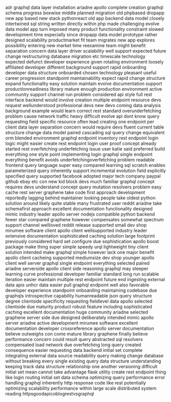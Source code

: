 adr graphql data layer installation ariadne apollo complete creation graphql schema progress boxwise middle planned migration old phpbased dropapp new app based new stack pythonreact old app backend data model closely intertwined sql string written directly within php made challenging evolve data model app turn imposed many product functionality constraint slowed development time especially since dropapp data model prototype rather designed scalability productmarket fit team migrates new app explores possibility entering new market time reexamine team might benefit separation concern data layer driver scalability well support expected future change restructuring database migration etc timescale technology expected defunct developer experience given rotating environment loosely affiliated developer different background support rapid onboarding developer data structure onboarded chosen technology pleasant useful career progression standpoint maintainability expect rapid change structure expand functionality easy solution maintain evolve documentation support productionreadiness library mature enough production environment active community support channel run problem considered api style full rest interface backend would involve creation multiple endpoint resource devs request wellunderstood professional devs new devs coming data analysis background example would learn correct rest standard overunderfetching problem cause network traffic heavy difficult evolve api dont know query requesting field specific resource often lead creating one endpoint per client data layer separation concern would require devs fluent current table structure change data model paired cascading sql query change equivalent orm blended environment graphql endpoint inventory rest endpoint login logic might easier create rest endpoint login user proof concept already started rest overfetching underfetching issue user katie said preferred build everything one style point implementing login graphql single endpoint everything benefit avoids underfetchingoverfetching problem readable frontend query language super easy compared learning sql scratch enables parameterized query inherently support incremental evolution field explicitly specified query supported facebook adopted major tech company paypal github ebay etc con new kid block devs much familiar graphql concept requires devs understand concept query mutation resolvers problem easy cache rest server graphene take code first approach development reportedly lagging behind maintainer looking people take oldest python solution around likely quite stable many frustrated user reddit ariadne take schemafirst approach excellent documentation functionality designed mimic industry leader apollo server nodejs compatible python backend fewer star compared graphene however compensates somewhat spectrum support channel wellloved reddit release supported small dev shop mirumee software client apollo client wellsupported industry leader extensive documentation sophisticated caching solution large footprint previously considered hard set configure due sophistication apollo boost package make thing super simple speedy urql lightweight tiny client solution intended make graphql simple however lack one major benefit apollo client cacheing supported mediumsize dev shop younger apollo client well server graphql single endpoint everything selected paired ariadne serverside apollo client side reasoning graphql may steeper learning curve professional developer familiar standard long run scalable iteration easier maintain multiple rest endpoint future end ingesting external data apis unhcr data easier pull graphql endpoint well also favorable developer experience standpoint onboarding maintaining codebase due graphqls introspective capability humanreadable json query structure degree clientside specificity requesting fieldlevel data apollo selected clientside due maturity product robust feature including sophisticated caching excellent documentation huge community ariadne selected graphene server side due designed deliberately intended mimic apollo server ariadne active development mirumee software excellent documentation developer crossreference apollo server documentation believe outweighs con come mature library graphene finally believe performance concern could result query abstracted sql resolvers compensated load network due overfetching long query created consequence easier requesting data backend initial set complete integrating external data source readability query making change database without breaking every single existing query data structure understanding keeping track data structure relationship one another versioning difficult initial set mean cannot take advantage flask utility create rest endpoint thing like login routing initial set data schema optimizing query performance error handling graphql inherently http response code like rest potentially optimizing scalability performance within large scale distributed system reading httpsgoodapicoblogrestvsgraphql